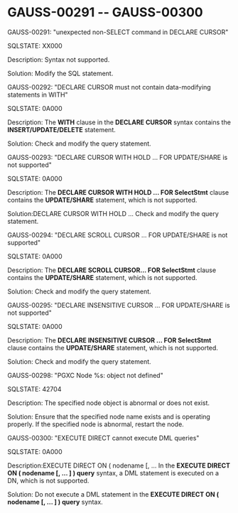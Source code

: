 # GAUSS-00291 -- GAUSS-00300<a name="EN-US_TOPIC_0302073024"></a>

GAUSS-00291: "unexpected non-SELECT command in DECLARE CURSOR"

SQLSTATE: XX000

Description: Syntax not supported.

Solution: Modify the SQL statement.

GAUSS-00292: "DECLARE CURSOR must not contain data-modifying statements in WITH"

SQLSTATE: 0A000

Description: The  **WITH**  clause in the  **DECLARE CURSOR**  syntax contains the  **INSERT/UPDATE/DELETE**  statement.

Solution: Check and modify the query statement.

GAUSS-00293: "DECLARE CURSOR WITH HOLD ... FOR UPDATE/SHARE is not supported"

SQLSTATE: 0A000

Description: The  **DECLARE CURSOR WITH HOLD ... FOR SelectStmt**  clause contains the  **UPDATE/SHARE**  statement, which is not supported.

Solution:DECLARE CURSOR WITH HOLD ... Check and modify the query statement.

GAUSS-00294: "DECLARE SCROLL CURSOR ... FOR UPDATE/SHARE is not supported"

SQLSTATE: 0A000

Description: The  **DECLARE SCROLL CURSOR... FOR SelectStmt**  clause contains the  **UPDATE/SHARE**  statement, which is not supported.

Solution: Check and modify the query statement.

GAUSS-00295: "DECLARE INSENSITIVE CURSOR ... FOR UPDATE/SHARE is not supported"

SQLSTATE: 0A000

Description: The  **DECLARE INSENSITIVE CURSOR ... FOR SelectStmt**  clause contains the  **UPDATE/SHARE**  statement, which is not supported.

Solution: Check and modify the query statement.

GAUSS-00298: "PGXC Node %s: object not defined"

SQLSTATE: 42704

Description: The specified node object is abnormal or does not exist.

Solution: Ensure that the specified node name exists and is operating properly. If the specified node is abnormal, restart the node.

GAUSS-00300: "EXECUTE DIRECT cannot execute DML queries"

SQLSTATE: 0A000

Description:EXECUTE DIRECT ON \( nodename \[, ... In the  **EXECUTE DIRECT ON \( nodename \[, ... \] \) query**  syntax, a DML statement is executed on a DN, which is not supported.

Solution: Do not execute a DML statement in the  **EXECUTE DIRECT ON \( nodename \[, ... \] \) query**  syntax.

